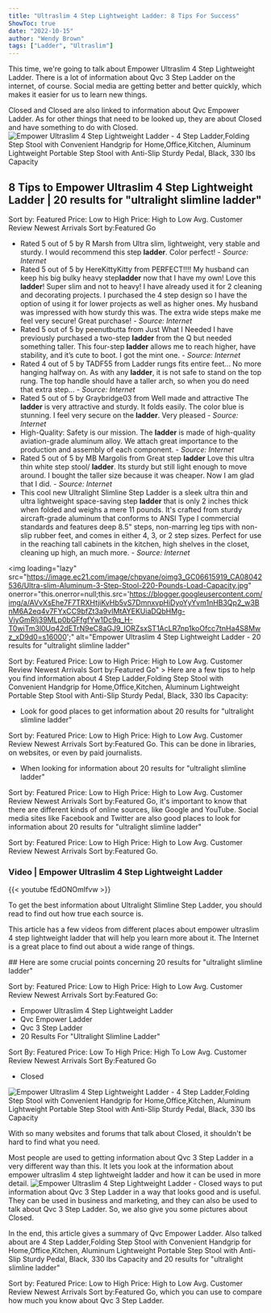```yaml
---
title: "Ultraslim 4 Step Lightweight Ladder: 8 Tips For Success"
ShowToc: true 
date: "2022-10-15"
author: "Wendy Brown" 
tags: ["Ladder", "Ultraslim"]
---
```


	
This time, we're going to talk about Empower Ultraslim 4 Step Lightweight Ladder. There is a lot of information about Qvc 3 Step Ladder on the internet, of course. Social media are getting better and better quickly, which makes it easier for us to learn new things.

Closed and Closed are also linked to information about Qvc Empower Ladder. As for other things that need to be looked up, they are about Closed and have something to do with Closed.
<img loading="lazy" src="http://ecx.images-amazon.com/images/I/31SQVZKzLdL._SL160_.jpg" onerror="this.onerror=null;this.src='https://blogger.googleusercontent.com/img/a/AVvXsEhe7F7TRXHtjiKvHb5vS7DmnxvpHiDyoYyYvm1nHB3Qp2_w3BnM6A2eq4v7FYxCC9bfZt3a9vIMtAYEKUiaDQbHMg-ViyGmRIj39MLp0bGFfgfYw1Dc9q_H-T0wiTm3l0Uq42dETrN9eC8aGJ9_IORZsxST1AcLR7np1koOfcc7tnHa4S8Mwz_xD9d0=s16000';" alt="Empower Ultraslim 4 Step Lightweight Ladder - 4 Step Ladder,Folding Step Stool with Convenient Handgrip for Home,Office,Kitchen, Aluminum Lightweight Portable Step Stool with Anti-Slip Sturdy Pedal, Black, 330 lbs Capacity" >

## 8 Tips to Empower Ultraslim 4 Step Lightweight Ladder | 20 results for "ultralight slimline ladder"







Sort by:
Featured
Price: Low to High
Price: High to Low
Avg. Customer Review
Newest Arrivals
Sort by:Featured
Go
-   Rated 5 out of 5 by R Marsh from Ultra slim, lightweight, very stable and sturdy. I would recommend this step **ladder**. Color perfect! - <cite>Source: Internet</cite>
-   Rated 5 out of 5 by HereKittyKitty from PERFECT!!!! My husband can keep his big bulky heavy step**ladder** now that I have my own! Love this **ladder**! Super slim and not to heavy! I have already used it for 2 cleaning and decorating projects. I purchased the 4 step design so I have the option of using it for lower projects as well as higher ones. My husband was impressed with how sturdy this was. The extra wide steps make me feel very secure! Great purchase! - <cite>Source: Internet</cite>
-   Rated 5 out of 5 by peenutbutta from Just What I Needed I have previously purchased a two-step **ladder** from the Q but needed something taller. This four-step **ladder** allows me to reach higher, have stability, and it’s cute to boot. I got the mint one. - <cite>Source: Internet</cite>
-   Rated 4 out of 5 by TADF55 from Ladder rungs fits entire feet... No more hanging halfway on. As with any **ladder**, it is not safe to stand on the top rung. The top handle should have a taller arch, so when you do need that extra step... - <cite>Source: Internet</cite>
-   Rated 5 out of 5 by Graybridge03 from Well made and attractive The **ladder** is very attractive and sturdy. It folds easily. The color blue is stunning. I feel very secure on the **ladder**. Very pleased - <cite>Source: Internet</cite>
-   High-Quality: Safety is our mission. The **ladder** is made of high-quality aviation-grade aluminum alloy. We attach great importance to the production and assembly of each component. - <cite>Source: Internet</cite>
-   Rated 5 out of 5 by MB Margolis from Great step **ladder** Love this ultra thin white step stool/ **ladder**. Its sturdy but still light enough to move around. I bought the taller size because it was cheaper. Now I am glad that I did. - <cite>Source: Internet</cite>
-   This cool new Ultralight Slimline Step Ladder is a sleek ultra thin and ultra lightweight space-saving step **ladder** that is only 2 inches thick when folded and weighs a mere 11 pounds. It's crafted from sturdy aircraft-grade aluminum that conforms to ANSI Type I commercial standards and features deep 8.5" steps, non-marring leg tips with non-slip rubber feet, and comes in either 4, 3, or 2 step sizes. Perfect for use in the reaching tall cabinets in the kitchen, high shelves in the closet, cleaning up high, an much more. - <cite>Source: Internet</cite>


<img loading="lazy" src="https://image.ec21.com/image/chpvane/oimg3_GC06615919_CA08042536/Ultra-slim-Aluminum-3-Step-Stool-220-Pounds-Load-Capacity.jpg" onerror="this.onerror=null;this.src='https://blogger.googleusercontent.com/img/a/AVvXsEhe7F7TRXHtjiKvHb5vS7DmnxvpHiDyoYyYvm1nHB3Qp2_w3BnM6A2eq4v7FYxCC9bfZt3a9vIMtAYEKUiaDQbHMg-ViyGmRIj39MLp0bGFfgfYw1Dc9q_H-T0wiTm3l0Uq42dETrN9eC8aGJ9_IORZsxST1AcLR7np1koOfcc7tnHa4S8Mwz_xD9d0=s16000';" alt="Empower Ultraslim 4 Step Lightweight Ladder - 20 results for "ultralight slimline ladder"







Sort by:
Featured
Price: Low to High
Price: High to Low
Avg. Customer Review
Newest Arrivals
Sort by:Featured
Go" >
Here are a few tips to help you find information about 4 Step Ladder,Folding Step Stool with Convenient Handgrip for Home,Office,Kitchen, Aluminum Lightweight Portable Step Stool with Anti-Slip Sturdy Pedal, Black, 330 lbs Capacity:
- Look for good places to get information about 20 results for "ultralight slimline ladder"







Sort by:
Featured
Price: Low to High
Price: High to Low
Avg. Customer Review
Newest Arrivals
Sort by:Featured
Go. This can be done in libraries, on websites, or even by paid journalists.
- When looking for information about 20 results for "ultralight slimline ladder"







Sort by:
Featured
Price: Low to High
Price: High to Low
Avg. Customer Review
Newest Arrivals
Sort by:Featured
Go, it's important to know that there are different kinds of online sources, like Google and YouTube. Social media sites like Facebook and Twitter are also good places to look for information about 20 results for "ultralight slimline ladder"







Sort by:
Featured
Price: Low to High
Price: High to Low
Avg. Customer Review
Newest Arrivals
Sort by:Featured
Go.

### Video | Empower Ultraslim 4 Step Lightweight Ladder
{{< youtube fEdONOmIfvw >}} 

To get the best information about Ultralight Slimline Step Ladder, you should read to find out how true each source is.

This article has a few videos from different places about empower ultraslim 4 step lightweight ladder that will help you learn more about it. The Internet is a great place to find out about a wide range of things.
<script async="async" data-cfasync="false" src="//normallydemandedalter.com/fe63df3c5408708b15d8dc3d9b206b31/invoke.js"></script>
<div id="container-fe63df3c5408708b15d8dc3d9b206b31"></div>
## Here are some crucial points concerning 20 results for "ultralight slimline ladder"







Sort by:
Featured
Price: Low to High
Price: High to Low
Avg. Customer Review
Newest Arrivals
Sort by:Featured
Go:

- Empower Ultraslim 4 Step Lightweight Ladder
- Qvc Empower Ladder
- Qvc 3 Step Ladder
- 20 Results For "Ultralight Slimline Ladder"







Sort By:
Featured
Price: Low To High
Price: High To Low
Avg. Customer Review
Newest Arrivals
Sort By:Featured
Go
- Closed

 <img loading="lazy" src="https://qvc.scene7.com/is/image/QVC/v/92/v127592.002" onerror="this.onerror=null;this.src='https://blogger.googleusercontent.com/img/a/AVvXsEhe7F7TRXHtjiKvHb5vS7DmnxvpHiDyoYyYvm1nHB3Qp2_w3BnM6A2eq4v7FYxCC9bfZt3a9vIMtAYEKUiaDQbHMg-ViyGmRIj39MLp0bGFfgfYw1Dc9q_H-T0wiTm3l0Uq42dETrN9eC8aGJ9_IORZsxST1AcLR7np1koOfcc7tnHa4S8Mwz_xD9d0=s16000';" alt="Empower Ultraslim 4 Step Lightweight Ladder - 4 Step Ladder,Folding Step Stool with Convenient Handgrip for Home,Office,Kitchen, Aluminum Lightweight Portable Step Stool with Anti-Slip Sturdy Pedal, Black, 330 lbs Capacity" >

With so many websites and forums that talk about Closed, it shouldn't be hard to find what you need.

Most people are used to getting information about Qvc 3 Step Ladder in a very different way than this. It lets you look at the information about empower ultraslim 4 step lightweight ladder and how it can be used in more detail.
<img loading="lazy" src="https://secure.img1-fg.wfcdn.com/im/37725542/resize-h600-w600^compr-r85/1503/150349690/default_name.jpg" onerror="this.onerror=null;this.src='https://blogger.googleusercontent.com/img/a/AVvXsEhe7F7TRXHtjiKvHb5vS7DmnxvpHiDyoYyYvm1nHB3Qp2_w3BnM6A2eq4v7FYxCC9bfZt3a9vIMtAYEKUiaDQbHMg-ViyGmRIj39MLp0bGFfgfYw1Dc9q_H-T0wiTm3l0Uq42dETrN9eC8aGJ9_IORZsxST1AcLR7np1koOfcc7tnHa4S8Mwz_xD9d0=s16000';" alt="Empower Ultraslim 4 Step Lightweight Ladder - Closed" >
ways to put information about Qvc 3 Step Ladder in a way that looks good and is useful. They can be used in business and marketing, and they can also be used to talk about Qvc 3 Step Ladder. So, we also give you some pictures about Closed.

In the end, this article gives a summary of Qvc Empower Ladder. Also talked about are 4 Step Ladder,Folding Step Stool with Convenient Handgrip for Home,Office,Kitchen, Aluminum Lightweight Portable Step Stool with Anti-Slip Sturdy Pedal, Black, 330 lbs Capacity and 20 results for "ultralight slimline ladder"







Sort by:
Featured
Price: Low to High
Price: High to Low
Avg. Customer Review
Newest Arrivals
Sort by:Featured
Go, which you can use to compare how much you know about Qvc 3 Step Ladder.
	
	

